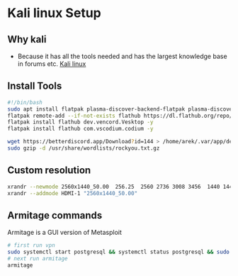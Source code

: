 # Kali linux Setup

## Why kali
- Because it has all the tools needed and has the largest knowledge base in forums etc.
[Kali linux](https://www.kali.org/get-kali/#kali-installer-images)

## Install Tools
``` bash copy
#!/bin/bash
sudo apt install flatpak plasma-discover-backend-flatpak plasma-discover keepassxc libreoffice libreoffice-kf5 -y
flatpak remote-add --if-not-exists flathub https://dl.flathub.org/repo/flathub.flatpakrepo -y
flatpak install flathub dev.vencord.Vesktop -y
flatpak install flathub com.vscodium.codium -y

wget https://betterdiscord.app/Download?id=144 > /home/arek/.var/app/dev.vencord.Vesktop/config/vesktop/themes/
sudo gzip -d /usr/share/wordlists/rockyou.txt.gz
```

## Custom resolution
``` bash
xrandr --newmode 2560x1440_50.00  256.25  2560 2736 3008 3456  1440 1443 1448 1484 -hsync +vsync
xrandr --addmode HDMI-1 "2560x1440_50.00"
```

## Armitage commands
Armitage is a GUI version of Metasploit
``` bash
# first run vpn
sudo systemctl start postgresql && systemctl status postgresql && sudo msfdb reinit && sudo teamserver 10.14.84.79 1234
# next run armitage
armitage

```